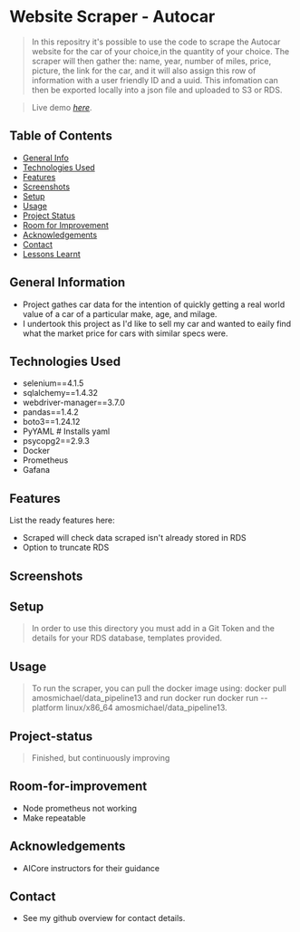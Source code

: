# Website Scraper - Autocar
> In this repositry it's possible to use the code to scrape the Autocar website for the car of your choice,in the quantity of your choice. The scraper will then gather the: name, year, number of miles, price, picture, the link for the car, and it will also assign this row of information with a user friendly ID and a uuid. This infomation can then be exported locally into a json file and uploaded to S3 or RDS. 

> Live demo [_here_](https://www.example.com). <!-- If you have the project hosted somewhere, include the link here. -->

## Table of Contents
* [General Info](#general-information)
* [Technologies Used](#technologies-used)
* [Features](#features)
* [Screenshots](#screenshots)
* [Setup](#setup)
* [Usage](#usage)
* [Project Status](#project-status)
* [Room for Improvement](#room-for-improvement)
* [Acknowledgements](#acknowledgements)
* [Contact](#contact)
* [Lessons Learnt](#lessons-learnt)
<!-- * [License](#license) -->


## General Information
- Project gathes car data for the intention of quickly getting a real world value of a car of a particular make, age, and milage.
- I undertook this project as I'd like to sell my car and wanted to eaily find what the market price for cars with similar specs were. 

<!-- - Provide general information about your project here.
- What problem does it (intend to) solve?
- What is the purpose of your project?
- Why did you undertake it?
You don't have to answer all the questions - just the ones relevant to your project.  -->

## Technologies Used
- selenium==4.1.5
- sqlalchemy==1.4.32
- webdriver-manager==3.7.0
- pandas==1.4.2
- boto3==1.24.12
- PyYAML # Installs yaml
- psycopg2==2.9.3  
- Docker 
- Prometheus
- Gafana

## Features
List the ready features here:
- Scraped will check data scraped isn't already stored in RDS
- Option to truncate RDS

## Screenshots

## Setup
> In order to use this directory you must add in a Git Token and the details for your RDS database, templates provided.

## Usage
> To run the scraper, you can pull the docker image using: docker pull amosmichael/data_pipeline13 and run docker run docker run --platform linux/x86_64 amosmichael/data_pipeline13.

## Project-status
> Finished, but continuously improving

## Room-for-improvement
- Node prometheus not working
- Make repeatable

## Acknowledgements
- AICore instructors for their guidance

## Contact
- See my github overview for contact details.

<!--

## Lessons Learnt 

 - M7 T4
  docker build -t "imagename" --platform linux/x86_64 .
  docker build -t scraper_autocar --platform linux/x86_64 .  
  
  docker run --platform linux/x86_64 "imagename"
  docker run -it --platform linux/x86_64 scraper_autocar
  
  docker tag "Image_Id"/"imagename"
  docker tag scraper_autocar amosmichael/scraper_autocar
  
  docker push "imagename"
  docker push amosmichael/scraper_autocar
  
 - M7 T5
 Connect to EC2
 
 ssh -i <key-pair-name>.pem ec2-user@<public-dns>
 
 ssh -i autocarkey.pem ec2-user@ec2-18-168-199-1.eu-west-2.compute.amazonaws.com
  
 scp -i autocarkey.pem /Users/michaelamos/Documents/AICore/Autocar/autocar_scraper/data_pipeline13.py ec2-user@ec2-18-168-199-1.eu-west-2.compute.amazonaws.com:  
  
 - M8 T1
  sudo docker run --rm -d -p 9090:9090 --name prometheus -v /Users/michaelamos/Downloads/prometheus-2.36.2.darwin-amd64/prometheus.yml:/etc/prometheus/prometheus.yml prom/prometheus --config.file=/etc/prometheus/prometheus.yml --web.enable-lifecycle

  For in prometheus.yaml
  static_configs:
  
    - targets: ["host.docker.internal:9090"]

 - T2 EC2 
  sudo docker run --rm -d -p 9090:9090 --name prometheus -v /home/ec2-user/prometheus.yml prom/prometheus --config.file=/etc/prometheus/prometheus.yml --web.enable-lifecycle

  curl -X POST http://localhost:9090/-/reload
  
- targets: ['localhost:9090']
  
  EC2 IP: 172.17.0.1
  
{
  "metrics-addr" : "172.17.0.1:9323",
  "experimental": true,
  "features": {
  "buildkit": true
  }
}
  
  
  EDIT PROM FILE HERE: (sudo nano) /root/prometheus.yml

global:
  scrape_interval: '15s'  # By default, scrape targets every 15 seconds.
  scrape_timeout: '10s'
  external_labels:
    monitor: 'codelab-monitor'

scrape_configs:

  'Prometheus monitoring itself'
  - job_name: 'prometheus v2'
    scrape_interval: '10s'
    static_configs:
      - targets: ['localhost:9090', '18.168.199.1:9090']

  'OS monitoring'
  - job_name: 'node'
    scrape_interval: '30s'
    static_configs:
      - targets: ['172.17.0.1:9100']

  'Docker monitoring'
  - job_name: 'docker'
         - 'metrics_path defaults to '/metrics''
         - 'scheme defaults to 'http'.'
    static_configs:
      - targets: ['172.17.0.1:9323'] # metrics address from our daemon.json file

- T4

https://grafana.com/docs/grafana/next/setup-grafana/installation/mac/

-->
